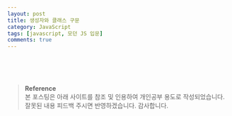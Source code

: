 ```yaml
---
layout: post
title: 생성자와 클래스 구문
category: JavaScript
tags: [javascript, 모던 JS 입문]
comments: true
---
```





















<br>
<br>
<br>

>**Reference**   
본 포스팅은 아래 사이트를 참조 및 인용하여 개인공부 용도로 작성되었습니다.   
잘못된 내용 피드백 주시면 반영하겠습니다. 감사합니다.   

